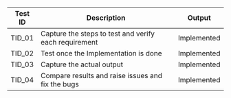 

| **Test ID** | **Description**                                              | **Output** |   
|-------------|--------------------------------------------------------------|-----|
|  TID_01      |Capture the steps to test and verify each requirement | Implemented |
|  TID_02      | Test once the Implementation is done| Implemented |
|  TID_03      |Capture the actual output | Implemented |
|  TID_04      |Compare results and raise issues and fix the bugs| Implemented | 